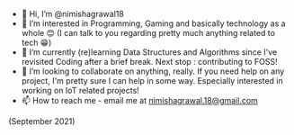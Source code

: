 - 👋 Hi, I’m @nimishagrawal18
- 👀 I’m interested in Programming, Gaming and basically technology as a whole 😊 (I can talk to you regarding pretty much anything related to tech 😁)
- 🌱 I’m currently (re)learning Data Structures and Algorithms since I've revisited Coding after a brief break. Next stop : contributing to FOSS!
- 💞️ I’m looking to collaborate on anything, really. If you need help on any project, I'm pretty sure I can help in some way. Especially interested in working on IoT related projects!
- 📫 How to reach me - email me at nimishagrawal.18@gmail.com

(September 2021) <!--- Let's see what I have to add after some time from now. (Hopefully a lot!) --->

<!---
nimishagrawal18/nimishagrawal18 is a ✨ special ✨ repository because its `README.md` (this file) appears on your GitHub profile.
You can click the Preview link to take a look at your changes.
--->
